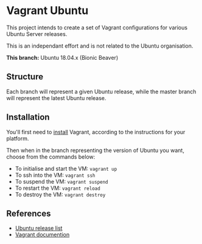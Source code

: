 Vagrant Ubuntu
==============

This project intends to create a set of Vagrant configurations for various Ubuntu Server releases.

This is an independant effort and is not related to the Ubuntu organisation.

**This branch:** Ubuntu 18.04.x (Bionic Beaver)

## Structure

Each branch will represent a given Ubuntu release, while the master branch will represent the latest Ubuntu release.

## Installation

You'll first need to [install](https://www.vagrantup.com/docs/installation/) Vagrant, according to the
instructions for your platform.

Then when in the branch representing the version of Ubuntu
you want, choose from the commands below:

 - To initialise and start the VM: `vagrant up`
 - To ssh into the VM: `vagrant ssh`
 - To suspend the VM: `vagrant suspend`
 - To restart the VM: `vagrant reload`
 - To destroy the VM: `vagrant destroy`

## References

  - [Ubuntu release list](https://wiki.ubuntu.com/Releases)
  - [Vagrant documention](https://www.vagrantup.com/docs/)
